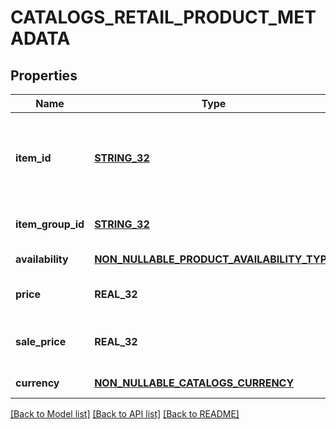 # CATALOGS_RETAIL_PRODUCT_METADATA

## Properties
Name | Type | Description | Notes
------------ | ------------- | ------------- | -------------
**item_id** | [**STRING_32**](STRING_32.md) | The user-created unique ID that represents the product. | [default to null]
**item_group_id** | [**STRING_32**](STRING_32.md) | The parent ID of the product. | [default to null]
**availability** | [**NON_NULLABLE_PRODUCT_AVAILABILITY_TYPE**](NonNullableProductAvailabilityType.md) |  | [default to null]
**price** | **REAL_32** | The price of the product. | [default to null]
**sale_price** | **REAL_32** | The discounted price of the product. | [default to null]
**currency** | [**NON_NULLABLE_CATALOGS_CURRENCY**](NonNullableCatalogsCurrency.md) |  | [default to null]

[[Back to Model list]](../README.md#documentation-for-models) [[Back to API list]](../README.md#documentation-for-api-endpoints) [[Back to README]](../README.md)


